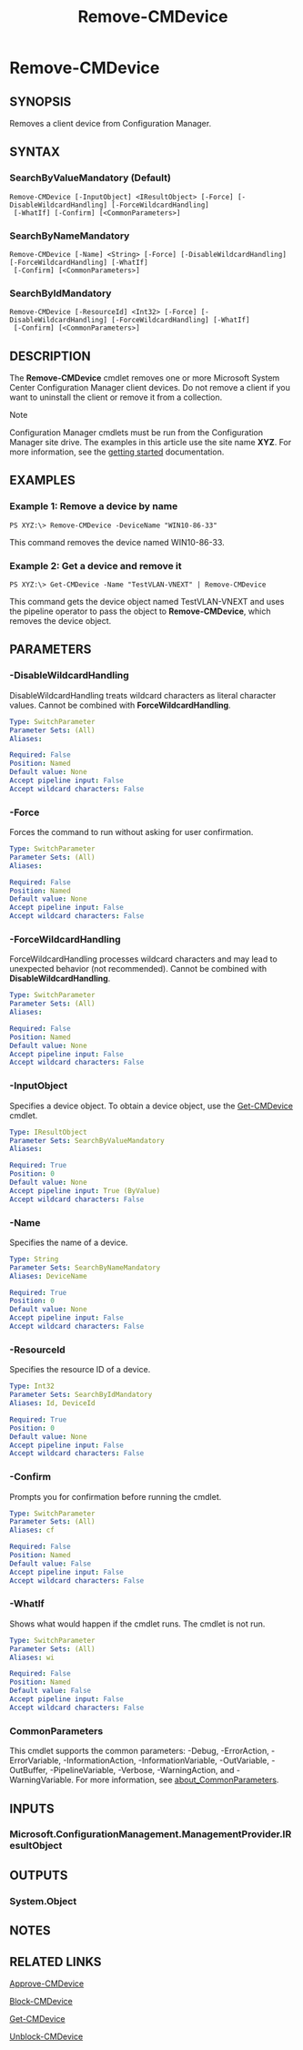 ﻿---
description: Removes a client device from Configuration Manager.
external help file: AdminUI.PS.Collections.dll-Help.xml
Module Name: ConfigurationManager
ms.date: 05/07/2019
schema: 2.0.0
title: Remove-CMDevice
---

# Remove-CMDevice

## SYNOPSIS
Removes a client device from Configuration Manager.

## SYNTAX

### SearchByValueMandatory (Default)
```
Remove-CMDevice [-InputObject] <IResultObject> [-Force] [-DisableWildcardHandling] [-ForceWildcardHandling]
 [-WhatIf] [-Confirm] [<CommonParameters>]
```

### SearchByNameMandatory
```
Remove-CMDevice [-Name] <String> [-Force] [-DisableWildcardHandling] [-ForceWildcardHandling] [-WhatIf]
 [-Confirm] [<CommonParameters>]
```

### SearchByIdMandatory
```
Remove-CMDevice [-ResourceId] <Int32> [-Force] [-DisableWildcardHandling] [-ForceWildcardHandling] [-WhatIf]
 [-Confirm] [<CommonParameters>]
```

## DESCRIPTION
The **Remove-CMDevice** cmdlet removes one or more Microsoft System Center Configuration Manager client devices.
Do not remove a client if you want to uninstall the client or remove it from a collection.

> [!NOTE]
> Configuration Manager cmdlets must be run from the Configuration Manager site drive.
> The examples in this article use the site name **XYZ**. For more information, see the
> [getting started](/powershell/sccm/overview) documentation.

## EXAMPLES

### Example 1: Remove a device by name
```
PS XYZ:\> Remove-CMDevice -DeviceName "WIN10-86-33"
```

This command removes the device named WIN10-86-33.

### Example 2: Get a device and remove it
```
PS XYZ:\> Get-CMDevice -Name "TestVLAN-VNEXT" | Remove-CMDevice
```

This command gets the device object named TestVLAN-VNEXT and uses the pipeline operator to pass the object to **Remove-CMDevice**, which removes the device object.

## PARAMETERS

### -DisableWildcardHandling
DisableWildcardHandling treats wildcard characters as literal character values. Cannot be combined with **ForceWildcardHandling**.

```yaml
Type: SwitchParameter
Parameter Sets: (All)
Aliases:

Required: False
Position: Named
Default value: None
Accept pipeline input: False
Accept wildcard characters: False
```

### -Force
Forces the command to run without asking for user confirmation.

```yaml
Type: SwitchParameter
Parameter Sets: (All)
Aliases:

Required: False
Position: Named
Default value: None
Accept pipeline input: False
Accept wildcard characters: False
```

### -ForceWildcardHandling
ForceWildcardHandling processes wildcard characters and may lead to unexpected behavior (not recommended). Cannot be combined with **DisableWildcardHandling**.

```yaml
Type: SwitchParameter
Parameter Sets: (All)
Aliases:

Required: False
Position: Named
Default value: None
Accept pipeline input: False
Accept wildcard characters: False
```

### -InputObject
Specifies a device object.
To obtain a device object, use the [Get-CMDevice](Get-CMDevice.md) cmdlet.

```yaml
Type: IResultObject
Parameter Sets: SearchByValueMandatory
Aliases:

Required: True
Position: 0
Default value: None
Accept pipeline input: True (ByValue)
Accept wildcard characters: False
```

### -Name
Specifies the name of a device.

```yaml
Type: String
Parameter Sets: SearchByNameMandatory
Aliases: DeviceName

Required: True
Position: 0
Default value: None
Accept pipeline input: False
Accept wildcard characters: False
```

### -ResourceId
Specifies the resource ID of a device.

```yaml
Type: Int32
Parameter Sets: SearchByIdMandatory
Aliases: Id, DeviceId

Required: True
Position: 0
Default value: None
Accept pipeline input: False
Accept wildcard characters: False
```

### -Confirm
Prompts you for confirmation before running the cmdlet.

```yaml
Type: SwitchParameter
Parameter Sets: (All)
Aliases: cf

Required: False
Position: Named
Default value: False
Accept pipeline input: False
Accept wildcard characters: False
```

### -WhatIf
Shows what would happen if the cmdlet runs.
The cmdlet is not run.

```yaml
Type: SwitchParameter
Parameter Sets: (All)
Aliases: wi

Required: False
Position: Named
Default value: False
Accept pipeline input: False
Accept wildcard characters: False
```

### CommonParameters
This cmdlet supports the common parameters: -Debug, -ErrorAction, -ErrorVariable, -InformationAction, -InformationVariable, -OutVariable, -OutBuffer, -PipelineVariable, -Verbose, -WarningAction, and -WarningVariable. For more information, see [about_CommonParameters](http://go.microsoft.com/fwlink/?LinkID=113216).

## INPUTS

### Microsoft.ConfigurationManagement.ManagementProvider.IResultObject

## OUTPUTS

### System.Object
## NOTES

## RELATED LINKS

[Approve-CMDevice](Approve-CMDevice.md)

[Block-CMDevice](Block-CMDevice.md)

[Get-CMDevice](Get-CMDevice.md)

[Unblock-CMDevice](Unblock-CMDevice.md)


